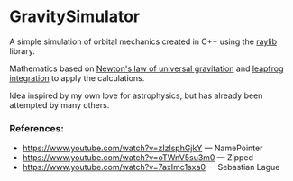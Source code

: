 # GravitySimulator

A simple simulation of orbital mechanics created in C++ using the [raylib](https://www.raylib.com/) library.

Mathematics based on [Newton's law of universal gravitation](https://en.wikipedia.org/wiki/Newton%27s_law_of_universal_gravitation) and [leapfrog integration](https://en.wikipedia.org/wiki/Leapfrog_integration) to apply the calculations.

Idea inspired by my own love for astrophysics, but has already been attempted by many others.

### References:
* https://www.youtube.com/watch?v=zIzlsphGjkY — NamePointer
* https://www.youtube.com/watch?v=oTWnV5su3m0 — Zipped
* https://www.youtube.com/watch?v=7axImc1sxa0 — Sebastian Lague

